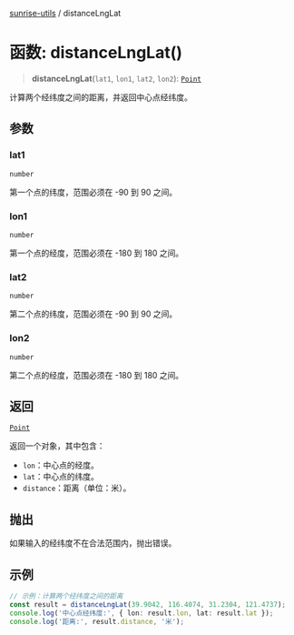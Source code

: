 [sunrise-utils](../globals.md) / distanceLngLat

# 函数: distanceLngLat()

> **distanceLngLat**(`lat1`, `lon1`, `lat2`, `lon2`): [`Point`](../type-aliases/Point.md)

计算两个经纬度之间的距离，并返回中心点经纬度。

## 参数

### lat1

`number`

第一个点的纬度，范围必须在 -90 到 90 之间。

### lon1

`number`

第一个点的经度，范围必须在 -180 到 180 之间。

### lat2

`number`

第二个点的纬度，范围必须在 -90 到 90 之间。

### lon2

`number`

第二个点的经度，范围必须在 -180 到 180 之间。

## 返回

[`Point`](../type-aliases/Point.md)

返回一个对象，其中包含：
- `lon`：中心点的经度。
- `lat`：中心点的纬度。
- `distance`：距离（单位：米）。

## 抛出

如果输入的经纬度不在合法范围内，抛出错误。

## 示例

```ts
// 示例：计算两个经纬度之间的距离
const result = distanceLngLat(39.9042, 116.4074, 31.2304, 121.4737);
console.log('中心点经纬度:', { lon: result.lon, lat: result.lat });
console.log('距离:', result.distance, '米');
```
